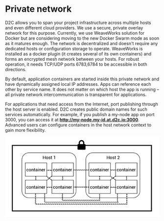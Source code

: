 # Private network

D2C allows you to span your project infrastructure across multiple hosts and even different cloud providers. We use a secure, private overlay network for this purpose. Currently, we use WeaveWorks solution for Docker but are considering moving to the new Docker Swarm mode as soon as it matures enough. The network is decentralized and doesn't require any dedicated hosts or configuration storage to operate. WeaveWorks is installed as a docker plugin (it creates several of its own containers) and forms an encrypted mesh network between your hosts. For robust operation, it needs TCP/UDP ports 6783,6784 to be accessible in both directions.

By default, application containers are started inside this private network and have dynamically assigned local IP addresses. Apps can reference each other by service name. It does not matter on which host the app is running – all private network intercommunication is transparent for applications.

For applications that need access from the Internet, port publishing through the host server is enabled. D2C creates public domain names for such services automatically. For example, if you publish a my-node app on port 3000, you can access it at **http://my-node.my-id.at.d2c.io:3000**.
Advanced users can configure containers in the host network context to gain more flexibility.

![Private network](../img/private_inf.png)
